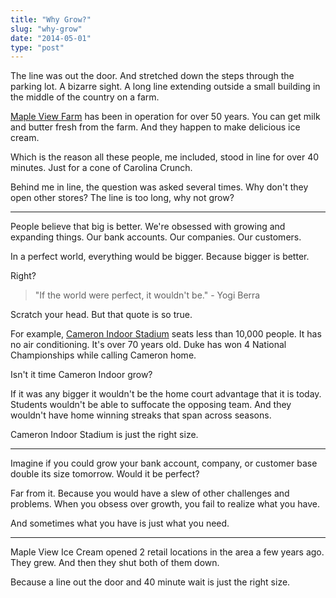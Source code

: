 ```yaml
---
title: "Why Grow?"
slug: "why-grow"
date: "2014-05-01"
type: "post"
---
```



The line was out the door. And stretched down the steps through the parking lot. A bizarre sight. A long line extending outside a small building in the middle of the country on a farm. 

[Maple View Farm](http://mapleviewfarm.com/?slide=home) has been in operation for over 50 years. You can get milk and butter fresh from the farm. And they happen to make delicious ice cream. 

Which is the reason all these people, me included, stood in line for over 40 minutes. Just for a cone of Carolina Crunch. 

Behind me in line, the question was asked several times. Why don't they open other stores? The line is too long, why not grow? 

* * * 

People believe that big is better. We're obsessed with growing and expanding things. Our bank accounts. Our companies. Our customers. 

In a perfect world, everything would be bigger. Because bigger is better.  

Right? 

> "If the world were perfect, it wouldn't be." - Yogi Berra 

Scratch your head. But that quote is so true. 

For example, [Cameron Indoor Stadium](http://en.wikipedia.org/wiki/Cameron_Indoor_Stadium) seats less than 10,000 people. It has no air conditioning. It's over 70 years old. Duke has won 4 National Championships while calling Cameron home. 

Isn't it time Cameron Indoor grow? 

If it was any bigger it wouldn't be the home court advantage that it is today. Students wouldn't be able to suffocate the opposing team. And they wouldn't have home winning streaks that span across seasons. 

Cameron Indoor Stadium is just the right size. 

* * * 

Imagine if you could grow your bank account, company, or customer base double its size tomorrow. Would it be perfect? 

Far from it. Because you would have a slew of other challenges and problems. When you obsess over growth, you fail to realize what you have. 

And sometimes what you have is just what you need. 

* * * 

Maple View Ice Cream opened 2 retail locations in the area a few years ago. They grew. And then they shut both of them down. 

Because a line out the door and 40 minute wait is just the right size. 